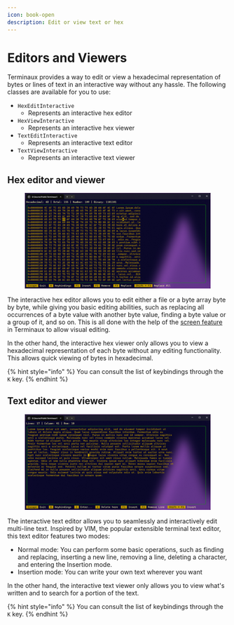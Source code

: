 ```yaml
---
icon: book-open
description: Edit or view text or hex
---
```


# Editors and Viewers

Terminaux provides a way to edit or view a hexadecimal representation of bytes or lines of text in an interactive way without any hassle. The following classes are available for you to use:

* `HexEditInteractive`
  * Represents an interactive hex editor
* `HexViewInteractive`
  * Represents an interactive hex viewer
* `TextEditInteractive`
  * Represents an interactive text editor
* `TextViewInteractive`
  * Represents an interactive text viewer

## Hex editor and viewer

<figure><img src="../../../.gitbook/assets/image (12) (1).png" alt=""><figcaption></figcaption></figure>

The interactive hex editor allows you to edit either a file or a byte array byte by byte, while giving you basic editing abilities, such as replacing all occurrences of a byte value with another byte value, finding a byte value or a group of it, and so on. This is all done with the help of the [screen feature](../../console-tools/console-screen.md) in Terminaux to allow visual editing.

In the other hand, the interactive hex viewer only allows you to view a hexadecimal representation of each byte without any editing functionality. This allows quick viewing of bytes in hexadecimal.

{% hint style="info" %}
You can consult the list of keybindings through the `K` key.
{% endhint %}

## Text editor and viewer

<figure><img src="../../../.gitbook/assets/image (1) (1) (1) (1).png" alt=""><figcaption></figcaption></figure>

The interactive text editor allows you to seamlessly and interactively edit multi-line text. Inspired by VIM, the popular extensible terminal text editor, this text editor features two modes:

* Normal mode: You can perform some basic operations, such as finding and replacing, inserting a new line, removing a line, deleting a character, and entering the Insertion mode.
* Insertion mode: You can write your own text wherever you want

In the other hand, the interactive text viewer only allows you to view what's written and to search for a portion of the text.

{% hint style="info" %}
You can consult the list of keybindings through the `K` key.
{% endhint %}

